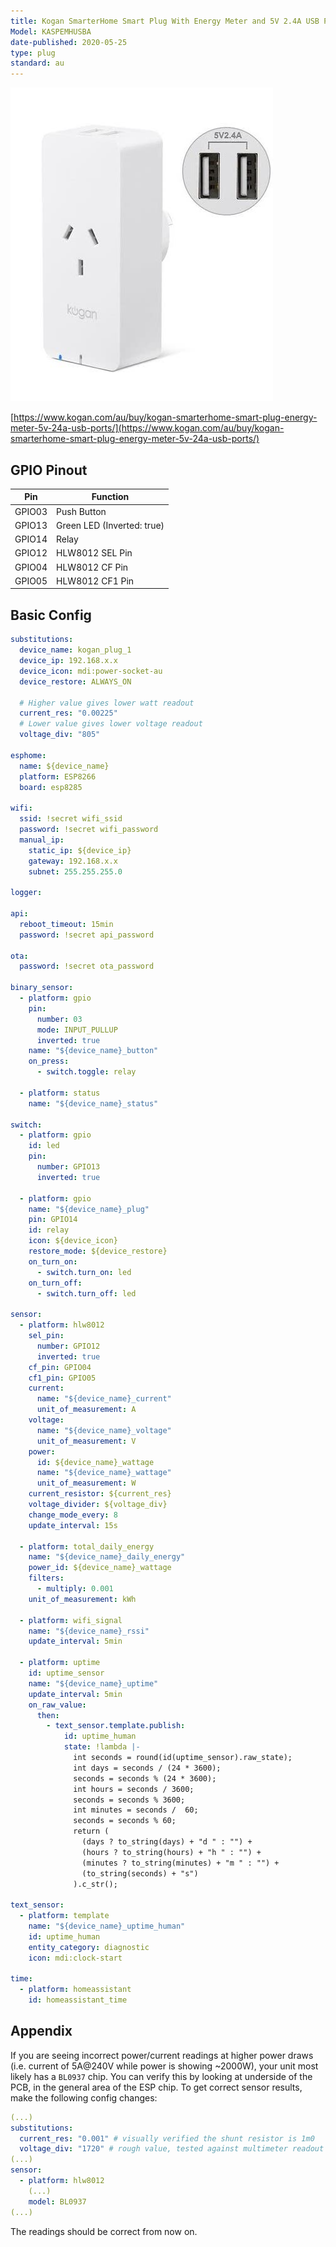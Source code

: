 ```yaml
---
title: Kogan SmarterHome Smart Plug With Energy Meter and 5V 2.4A USB Ports
Model: KASPEMHUSBA
date-published: 2020-05-25
type: plug
standard: au
---
```

  ![alt text](kogan-smarterhome-smart-plug-energy-meter-5v-24a-usb-ports.jpg "Product Image")

[https://www.kogan.com/au/buy/kogan-smarterhome-smart-plug-energy-meter-5v-24a-usb-ports/](https://www.kogan.com/au/buy/kogan-smarterhome-smart-plug-energy-meter-5v-24a-usb-ports/)

## GPIO Pinout

| Pin    | Function                   |
|--------|----------------------------|
| GPIO03 | Push Button                |
| GPIO13 | Green LED (Inverted: true) |
| GPIO14 | Relay                      |
| GPIO12 | HLW8012 SEL Pin            |
| GPIO04 | HLW8012 CF Pin             |
| GPIO05 | HLW8012 CF1 Pin            |

## Basic Config

```yaml
substitutions:
  device_name: kogan_plug_1
  device_ip: 192.168.x.x
  device_icon: mdi:power-socket-au
  device_restore: ALWAYS_ON
  
  # Higher value gives lower watt readout
  current_res: "0.00225"
  # Lower value gives lower voltage readout
  voltage_div: "805"

esphome:
  name: ${device_name}
  platform: ESP8266
  board: esp8285

wifi:
  ssid: !secret wifi_ssid
  password: !secret wifi_password
  manual_ip:
    static_ip: ${device_ip}
    gateway: 192.168.x.x
    subnet: 255.255.255.0

logger:
  
api:
  reboot_timeout: 15min
  password: !secret api_password

ota:
  password: !secret ota_password

binary_sensor:
  - platform: gpio
    pin:
      number: 03
      mode: INPUT_PULLUP
      inverted: true
    name: "${device_name}_button"
    on_press:
      - switch.toggle: relay

  - platform: status
    name: "${device_name}_status"

switch:
  - platform: gpio
    id: led
    pin:
      number: GPIO13
      inverted: true

  - platform: gpio
    name: "${device_name}_plug"
    pin: GPIO14
    id: relay
    icon: ${device_icon}
    restore_mode: ${device_restore}
    on_turn_on:
      - switch.turn_on: led
    on_turn_off:
      - switch.turn_off: led

sensor:
  - platform: hlw8012
    sel_pin:
      number: GPIO12
      inverted: true
    cf_pin: GPIO04
    cf1_pin: GPIO05
    current:
      name: "${device_name}_current"
      unit_of_measurement: A
    voltage:
      name: "${device_name}_voltage"
      unit_of_measurement: V
    power:
      id: ${device_name}_wattage
      name: "${device_name}_wattage"
      unit_of_measurement: W
    current_resistor: ${current_res}
    voltage_divider: ${voltage_div}
    change_mode_every: 8
    update_interval: 15s

  - platform: total_daily_energy
    name: "${device_name}_daily_energy"
    power_id: ${device_name}_wattage
    filters:
      - multiply: 0.001
    unit_of_measurement: kWh

  - platform: wifi_signal
    name: "${device_name}_rssi"
    update_interval: 5min

  - platform: uptime
    id: uptime_sensor
    name: "${device_name}_uptime"
    update_interval: 5min
    on_raw_value:
      then:
        - text_sensor.template.publish:
            id: uptime_human
            state: !lambda |-
              int seconds = round(id(uptime_sensor).raw_state);
              int days = seconds / (24 * 3600);
              seconds = seconds % (24 * 3600);
              int hours = seconds / 3600;
              seconds = seconds % 3600;
              int minutes = seconds /  60;
              seconds = seconds % 60;
              return (
                (days ? to_string(days) + "d " : "") +
                (hours ? to_string(hours) + "h " : "") +
                (minutes ? to_string(minutes) + "m " : "") +
                (to_string(seconds) + "s")
              ).c_str();

text_sensor:
  - platform: template
    name: "${device_name}_uptime_human"
    id: uptime_human
    entity_category: diagnostic
    icon: mdi:clock-start

time:
  - platform: homeassistant
    id: homeassistant_time
```

## Appendix
If you are seeing incorrect power/current readings at higher power draws (i.e. current of 5A@240V while power is showing ~2000W), your unit most likely has a `BL0937` chip. You can verify this by looking at underside of the PCB, in the general area of the ESP chip. To get correct sensor results, make the following config changes:

```yaml
(...)
substitutions:
  current_res: "0.001" # visually verified the shunt resistor is 1m0
  voltage_div: "1720" # rough value, tested against multimeter readout
(...)
sensor:
  - platform: hlw8012
    (...)
    model: BL0937
(...)
```

The readings should be correct from now on.
